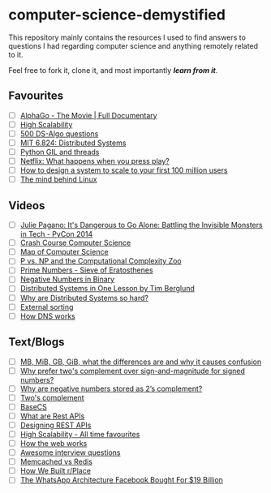 # computer-science-demystified
This repository mainly contains the resources I used to find answers to questions I had regarding computer science and anything remotely related to it.

Feel free to fork it, clone it, and most importantly ***learn from it***.


## Favourites
- [ ] [AlphaGo - The Movie | Full Documentary](https://www.youtube.com/watch?v=WXuK6gekU1Y&ab_channel=DeepMind)
- [ ] [High Scalability](http://highscalability.com/all-time-favorites/)
- [ ] [500 DS-Algo questions](https://www.quora.com/q/techiedelight/500-Data-Structures-and-Algorithms-interview-questions-and-their-solutions)
- [ ] [MIT 6.824: Distributed Systems](https://www.youtube.com/channel/UC_7WrbZTCODu1o_kfUMq88g)
- [ ] [Python GIL and threads](https://opensource.com/article/17/4/grok-gil)
- [ ] [Netflix: What happens when you press play?](http://highscalability.com/blog/2017/12/11/netflix-what-happens-when-you-press-play.html)
- [ ] [How to design a system to scale to your first 100 million users](https://levelup.gitconnected.com/how-to-design-a-system-to-scale-to-your-first-100-million-users-4450a2f9703d)
- [ ] [The mind behind Linux](https://www.youtube.com/watch?v=o8NPllzkFhE&ab_channel=TED)

## Videos
- [ ] [Julie Pagano: It's Dangerous to Go Alone: Battling the Invisible Monsters in Tech - PyCon 2014](https://www.youtube.com/watch?v=1i8ylq4j_EY&ab_channel=PyCon2014)
- [ ] [Crash Course Computer Science](https://www.youtube.com/watch?v=tpIctyqH29Q&list=PLH2l6uzC4UEW0s7-KewFLBC1D0l6XRfye&ab_channel=CrashCourse)
- [ ] [Map of Computer Science](https://www.youtube.com/watch?v=SzJ46YA_RaA)
- [ ] [P vs. NP and the Computational Complexity Zoo](https://www.youtube.com/watch?v=YX40hbAHx3s)
- [ ] [Prime Numbers - Sieve of Eratosthenes](https://www.youtube.com/watch?v=V08g_lkKj6Q&ab_channel=Region10ESC)
- [ ] [Negative Numbers in Binary](https://www.youtube.com/watch?v=dHB7jFjESLY&ab_channel=MrPowell%27sComputerScienceChannel)
- [ ] [Distributed Systems in One Lesson by Tim Berglund](https://www.youtube.com/watch?v=Y6Ev8GIlbxc&list=PLCC5Pelx5O_LNhdyqFFHHeeDCDap3ZYqC&index=3&ab_channel=DevoxxPoland)
- [ ] [Why are Distributed Systems so hard?](https://www.youtube.com/watch?v=uTJvMRR40Ag&list=PLCC5Pelx5O_LNhdyqFFHHeeDCDap3ZYqC&index=5&ab_channel=DevOpsDaysLondon)
- [ ] [External sorting](https://www.youtube.com/watch?v=Bp7fGofslng&ab_channel=GATEAppliedCourse)
- [ ] [How DNS works](https://www.youtube.com/watch?v=72snZctFFtA&ab_channel=DNSMadeEasyVideos)

## Text/Blogs
- [ ] [MB, MiB, GB, GiB, what the differences are and why it causes confusion](http://www.andrewwhyman.com/blog/rants/mb-mib-gb-gib-what-the-differences-are-and-why-it-causes-confusion/)
- [ ] [Why prefer two's complement over sign-and-magnitude for signed numbers?](https://stackoverflow.com/questions/1125304/why-prefer-twos-complement-over-sign-and-magnitude-for-signed-numbers#:~:text=Two's%20complement%20allows%20negative%20and,together%20without%20any%20special%20logic.&text=This%20means%20that%20subtraction%20and,same%20circuit%20in%20the%20cpu.)
- [ ] [Why are negative numbers stored as 2’s complement?](https://www.geeksforgeeks.org/why-are-negative-numbers-stored-as-2s-complement/)
- [ ] [Two's complement](http://www.cs.cornell.edu/~tomf/notes/cps104/twoscomp.html)
- [ ] [BaseCS](https://medium.com/basecs) 
- [ ] [What are Rest APIs](https://tutorialedge.net/software-eng/what-is-a-rest-api/)
- [ ] [Designing REST APIs](https://tutorialedge.net/software-eng/designing-a-rest-api/)
- [ ] [High Scalability - All time favourites](http://highscalability.com/all-time-favorites/)
- [ ] [How the web works](https://github.com/vasanthk/how-web-works)
- [ ] [Awesome interview questions](https://github.com/DopplerHQ/awesome-interview-questions)
- [ ] [Memcached vs Redis](https://stackoverflow.com/questions/10558465/memcached-vs-redis)
- [ ] [How We Built r/Place](https://redditblog.com/2017/04/13/how-we-built-rplace/)
- [ ] [The WhatsApp Architecture Facebook Bought For $19 Billion](http://highscalability.com/blog/2014/2/26/the-whatsapp-architecture-facebook-bought-for-19-billion.html)
